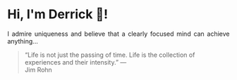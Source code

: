 # Hi, I'm Derrick 👋!
<p align="justify">I admire uniqueness and believe that a clearly focused mind can achieve anything...</p> 
<!-- #quote-start -->
<blockquote>&ldquo;Life is not just the passing of time. Life is the collection of experiences and their intensity.&rdquo; &mdash; <footer>Jim Rohn</footer></blockquote>
<!-- #quote-end -->

